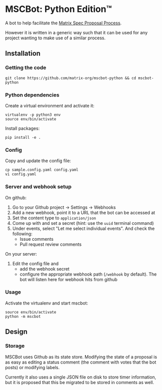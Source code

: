 # MSCBot: Python Edition™

A bot to help facilitate the [Matrix Spec Proposal
Process](https://matrix.org/docs/spec/proposals).

However it is written in a generic way such that it can be used for any project wanting to
make use of a similar process.

## Installation

### Getting the code

```
git clone https://github.com/matrix-org/mscbot-python && cd mscbot-python
```

### Python dependencies

Create a virtual environment and activate it:

```
virtualenv -p python3 env
source env/bin/activate
```

Install packages:

```
pip install -e .
```

### Config

Copy and update the config file:

```
cp sample.config.yaml config.yaml
vi config.yaml
```

### Server and webhook setup

On github:

1. Go to your Github project -> Settings -> Webhooks
1. Add a new webhook, point it to a URL that the bot can be accessed at
1. Set the content type to `application/json`
1. Come up with and set a secret (hint: use the `uuid` terminal command)
1. Under events, select "Let me select individual events". And check the following:
    - Issue comments
    - Pull request review comments

On your server:

1. Edit the config file and
    - add the webhook secret
    - configure the appropriate webhook path (`/webhook` by default). The bot will listen
     here for webhook hits from github

### Usage

Activate the virtualenv and start mscbot:

```
source env/bin/activate
python -m mscbot
```

## Design

### Storage

MSCBot uses Github as its state store. Modifying the state of a proposal is as easy as
editing a status comment (the comment with votes that the bot posts) or modifying labels.

Currently it also uses a single JSON file on disk to store timer information, but it is
proposed that this be migrated to be stored in comments as well.
